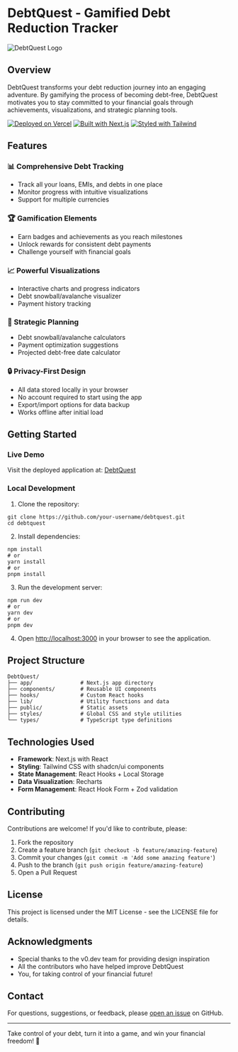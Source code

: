 # DebtQuest - Gamified Debt Reduction Tracker

![DebtQuest Logo](public/images/logo.png)

## Overview

DebtQuest transforms your debt reduction journey into an engaging adventure. By gamifying the process of becoming debt-free, DebtQuest motivates you to stay committed to your financial goals through achievements, visualizations, and strategic planning tools.

[![Deployed on Vercel](https://img.shields.io/badge/Deployed%20on-Vercel-black?style=for-the-badge&logo=vercel)](https://vercel.com/asifur-rahamans-projects/v0-gamified-debt-tracker)
[![Built with Next.js](https://img.shields.io/badge/Built%20with-Next.js-black?style=for-the-badge&logo=next.js)](https://nextjs.org/)
[![Styled with Tailwind](https://img.shields.io/badge/Styled%20with-Tailwind-38B2AC?style=for-the-badge&logo=tailwind-css)](https://tailwindcss.com/)

## Features

### 📊 Comprehensive Debt Tracking
- Track all your loans, EMIs, and debts in one place
- Monitor progress with intuitive visualizations
- Support for multiple currencies

### 🏆 Gamification Elements
- Earn badges and achievements as you reach milestones
- Unlock rewards for consistent debt payments
- Challenge yourself with financial goals

### 📈 Powerful Visualizations
- Interactive charts and progress indicators
- Debt snowball/avalanche visualizer
- Payment history tracking

### 🧮 Strategic Planning
- Debt snowball/avalanche calculators
- Payment optimization suggestions
- Projected debt-free date calculator

### 🔒 Privacy-First Design
- All data stored locally in your browser
- No account required to start using the app
- Export/import options for data backup
- Works offline after initial load

## Getting Started

### Live Demo
Visit the deployed application at: [DebtQuest](https://vercel.com/asifur-rahamans-projects/v0-gamified-debt-tracker)

### Local Development

1. Clone the repository:
```
git clone https://github.com/your-username/debtquest.git
cd debtquest
```

2. Install dependencies:
```
npm install
# or
yarn install
# or
pnpm install
```

3. Run the development server:
```
npm run dev
# or
yarn dev
# or
pnpm dev
```

4. Open [http://localhost:3000](http://localhost:3000) in your browser to see the application.

## Project Structure

```
DebtQuest/
├── app/               # Next.js app directory
├── components/        # Reusable UI components
├── hooks/             # Custom React hooks
├── lib/               # Utility functions and data
├── public/            # Static assets
├── styles/            # Global CSS and style utilities
└── types/             # TypeScript type definitions
```

## Technologies Used

- **Framework**: Next.js with React
- **Styling**: Tailwind CSS with shadcn/ui components
- **State Management**: React Hooks + Local Storage
- **Data Visualization**: Recharts
- **Form Management**: React Hook Form + Zod validation

## Contributing

Contributions are welcome! If you'd like to contribute, please:

1. Fork the repository
2. Create a feature branch (`git checkout -b feature/amazing-feature`)
3. Commit your changes (`git commit -m 'Add some amazing feature'`)
4. Push to the branch (`git push origin feature/amazing-feature`)
5. Open a Pull Request

## License

This project is licensed under the MIT License - see the LICENSE file for details.

## Acknowledgments

- Special thanks to the v0.dev team for providing design inspiration
- All the contributors who have helped improve DebtQuest
- You, for taking control of your financial future!

## Contact

For questions, suggestions, or feedback, please [open an issue](https://github.com/your-username/debtquest/issues) on GitHub.

---

Take control of your debt, turn it into a game, and win your financial freedom! 🚀